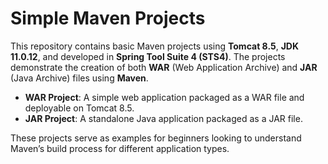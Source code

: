 # Simple Maven Projects

This repository contains basic Maven projects using **Tomcat 8.5**, **JDK 11.0.12**, and developed in **Spring Tool Suite 4 (STS4)**. The projects demonstrate the creation of both **WAR** (Web Application Archive) and **JAR** (Java Archive) files using **Maven**.

- **WAR Project**: A simple web application packaged as a WAR file and deployable on Tomcat 8.5.
- **JAR Project**: A standalone Java application packaged as a JAR file.

These projects serve as examples for beginners looking to understand Maven’s build process for different application types.
